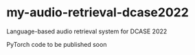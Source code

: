 # my-audio-retrieval-dcase2022
Language-based audio retrieval system for DCASE 2022

PyTorch code to be published soon
